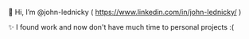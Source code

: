 👋 Hi, I’m @john-lednicky ( https://www.linkedin.com/in/john-lednicky/ )

✨ I found work and now don't have much time to personal projects :(


<!---
https://gist.github.com/rxaviers/7360908 <-- emojis
--->
